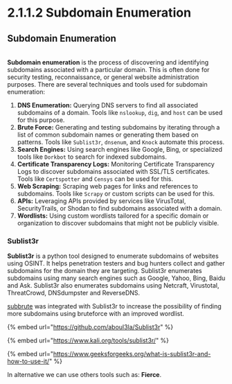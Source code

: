 # 2.1.1.2 Subdomain Enumeration

## Subdomain Enumeration

\
**Subdomain enumeration** is the process of discovering and identifying subdomains associated with a particular domain. This is often done for security testing, reconnaissance, or general website administration purposes. There are several techniques and tools used for subdomain enumeration:

1. **DNS Enumeration:** Querying DNS servers to find all associated subdomains of a domain. Tools like `nslookup`, `dig`, and `host` can be used for this purpose.
2. **Brute Force:** Generating and testing subdomains by iterating through a list of common subdomain names or generating them based on patterns. Tools like `Sublist3r`, `dnsenum`, and `Knock` automate this process.
3. **Search Engines:** Using search engines like Google, Bing, or specialized tools like `Dorkbot` to search for indexed subdomains.
4. **Certificate Transparency Logs:** Monitoring Certificate Transparency Logs to discover subdomains associated with SSL/TLS certificates. Tools like `Certspotter` and `Censys` can be used for this.
5. **Web Scraping:** Scraping web pages for links and references to subdomains. Tools like `Scrapy` or custom scripts can be used for this.
6. **APIs:** Leveraging APIs provided by services like VirusTotal, SecurityTrails, or Shodan to find subdomains associated with a domain.
7. **Wordlists:** Using custom wordlists tailored for a specific domain or organization to discover subdomains that might not be publicly visible.

### Sublist3r

**Sublist3r** is a python tool designed to enumerate subdomains of websites using OSINT. It helps penetration testers and bug hunters collect and gather subdomains for the domain they are targeting. Sublist3r enumerates subdomains using many search engines such as Google, Yahoo, Bing, Baidu and Ask. Sublist3r also enumerates subdomains using Netcraft, Virustotal, ThreatCrowd, DNSdumpster and ReverseDNS.

[subbrute](https://github.com/TheRook/subbrute) was integrated with Sublist3r to increase the possibility of finding more subdomains using bruteforce with an improved wordlist.

{% embed url="https://github.com/aboul3la/Sublist3r" %}

{% embed url="https://www.kali.org/tools/sublist3r/" %}

{% embed url="https://www.geeksforgeeks.org/what-is-sublist3r-and-how-to-use-it/" %}

In alternative we can use others tools such as: **Fierce**.
